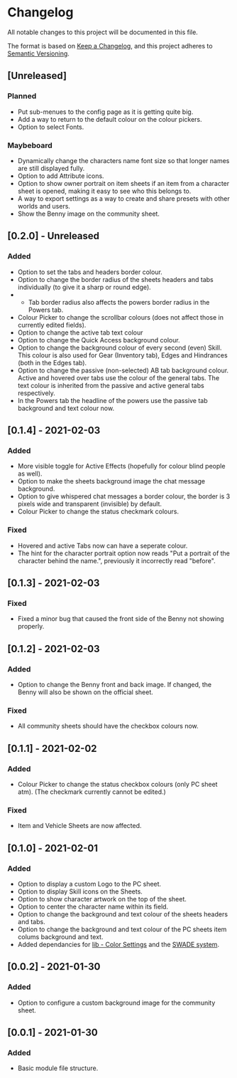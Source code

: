 # Changelog
All notable changes to this project will be documented in this file.

The format is based on [Keep a Changelog](https://keepachangelog.com/en/1.0.0/),
and this project adheres to [Semantic Versioning](https://semver.org/spec/v2.0.0.html).

## [Unreleased]
### Planned
- Put sub-menues to the config page as it is getting quite big.
- Add a way to return to the default colour on the colour pickers.
- Option to select Fonts.
### Maybeboard
- Dynamically change the characters name font size so that longer names are still displayed fully.
- Option to add Attribute icons.
- Option to show owner portrait on item sheets if an item from a character sheet is opened, making it easy to see who this belongs to.
- A way to export settings as a way to create and share presets with other worlds and users.
- Show the Benny image on the community sheet.

## [0.2.0] - Unreleased
### Added
- Option to set the tabs and headers border colour.
- Option to change the border radius of the sheets headers and tabs individually (to give it a sharp or round edge).
- - Tab border radius also affects the powers border radius in the Powers tab.
- Colour Picker to change the scrollbar colours (does not affect those in currently edited fields).
- Option to change the active tab text colour
- Option to change the Quick Access background colour.
- Option to change the background colour of every second (even) Skill. This colour is also used for Gear (Inventory tab), Edges and Hindrances (both in the Edges tab).
- Option to change the passive (non-selected) AB tab background colour. Active and hovered over tabs use the colour of the general tabs. The text colour is inherited from the passive and active general tabs respectively.
- In the Powers tab the headline of the powers use the passive tab background and text colour now.

## [0.1.4] - 2021-02-03
### Added
- More visible toggle for Active Effects (hopefully for colour blind people as well).
- Option to make the sheets background image the chat message background.
- Option to give whispered chat messages a border colour, the border is 3 pixels wide and transparent (invisible) by default.
- Colour Picker to change the status checkmark colours.
### Fixed
- Hovered and active Tabs now can have a seperate colour.
- The hint for the character portrait option now reads "Put a portrait of the character behind the name.", previously it incorrectly read "before".

## [0.1.3] - 2021-02-03
### Fixed
- Fixed a minor bug that caused the front side of the Benny not showing properly.

## [0.1.2] - 2021-02-03
### Added
- Option to change the Benny front and back image. If changed, the Benny will also be shown on the official sheet.
### Fixed
- All community sheets should have the checkbox colours now.

## [0.1.1] - 2021-02-02
### Added
- Colour Picker to change the status checkbox colours (only PC sheet atm). (The checkmark currently cannot be edited.)
### Fixed
- Item and Vehicle Sheets are now affected.

## [0.1.0] - 2021-02-01
### Added
- Option to display a custom Logo to the PC sheet.
- Option to display Skill icons on the Sheets.
- Option to show character artwork on the top of the sheet.
- Option to center the character name within its field.
- Option to change the background and text colour of the sheets headers and tabs.
- Option to change the background and text colour of the PC sheets item colums background and text.
- Added dependancies for [lib - Color Settings](https://foundryvtt.com/packages/colorsettings/) and the [SWADE system](https://foundryvtt.com/packages/swade/).

## [0.0.2] - 2021-01-30
### Added
- Option to configure a custom background image for the community sheet.

## [0.0.1] - 2021-01-30
### Added
- Basic module file structure.

